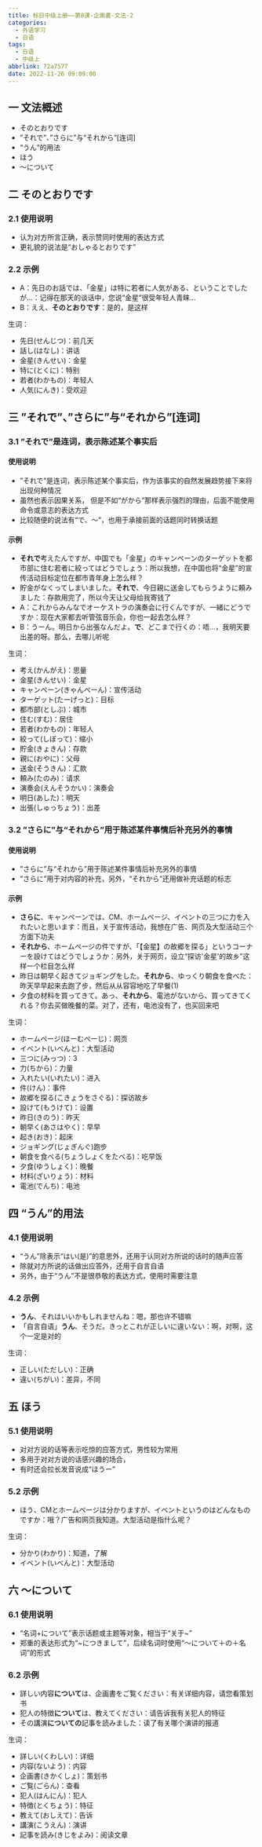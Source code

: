 ```yaml
---
title: 标日中级上册——第8课-企画書-文法-2
categories:
  - 外语学习
  - 日语
tags:
  - 日语
  - 中级上
abbrlink: 72a7577
date: 2022-11-26 09:09:00
---
```

## 一 文法概述

* そのとおりです
* ”それで”、”さらに”与“それから”[连词]
* “うん”的用法
* ほう
* ～について

<!--more-->

## 二  そのとおりです

### 2.1 使用说明

* 认为对方所言正确，表示赞同时使用的表达方式
* 更礼貌的说法是“おしゃるとおりです”

### 2.2 示例

* A：先日のお話では、「金星」は特に若者に人気がある、ということでしたが…：记得在那天的谈话中，您说“金星”很受年轻人青睐...
* B：ええ、**そのとおりです**：是的，是这样

生词：

* 先日(せんじつ)：前几天
* 話し(はなし)：讲话
* 金星(きんせい)：金星
* 特に(とくに)：特别
* 若者(わかもの)：年轻人
* 人気(にんき)：受欢迎

## 三 ”それで”、”さらに”与“それから”[连词]

### 3.1 ”それで”是连词，表示陈述某个事实后

#### 使用说明

* ”それで”是连词，表示陈述某个事实后，作为该事实的自然发展趋势接下来将出现何种情况
* 虽然也表示因果关系， 但是不如“がから”那样表示强烈的理由，后面不能使用命令或意志的表达方式
* 比较随便的说法有“で、～”，也用于承接前面的话题同时转换话题

#### 示例

* **それで**考えたんですが、中国でも「金星」のキャンペーンのターゲットを都市部に住む若者に絞ってはどうでしょう：所以我想，在中国也将“金星”的宣传活动目标定位在都市青年身上怎么样？
* 貯金がなくってしまいました。**それで**、今日親に送金してもらうように頼みました：存款用完了，所以今天让父母给我寄钱了
* A：これからみんなでオーケストラの演奏会に行くんですが、一緒にどうですか：现在大家都去听管弦音乐会，你也一起去怎么样？
* B：うーん。明日から出張なんだよ。**で**、どこまで行くの：唔...，我明天要出差的呀。那么，去哪儿听呢

生词：

* 考え(かんがえ)：思量
* 金星(きんせい)：金星
* キャンペーン(きゃんぺーん)：宣传活动
* ターゲット(たーげっと)：目标
* 都市部(としぶ)：城市
* 住む(すむ)：居住
* 若者(わかもの)：年轻人
* 絞って(しぼって)：缩小
* 貯金(きょきん)：存款
* 親に(おやに)：父母
* 送金(そうきん)：汇款
* 頼み(たのみ)：请求
* 演奏会(えんそうかい)：演奏会
* 明日(あした)：明天
* 出張(しゅっちょう)：出差

### 3.2 ”さらに”与“それから”用于陈述某件事情后补充另外的事情

#### 使用说明

* ”さらに”与“それから”用于陈述某件事情后补充另外的事情
* ”さらに”用于对内容的补充，另外，“それから”还用做补充话题的标志

#### 示例

* **さらに**、キャンペーンでは、CM、ホームページ、イベントの三つに力を入れたいと思います：而且，关于宣传活动，我想在广告、网页及大型活动三个方面下功夫
* **それから**、ホームページの件ですが、「【金星】の故郷を探る」というコーナーを設けてはどうでしょうか：另外，关于网页，设立“探访'金星'的故乡”这样一个栏目怎么样
* 昨日は朝早く起きてジョギングをした。**それから**、ゆっくり朝食を食べた：昨天早早起来去跑了步，然后从从容容地吃了早餐(1)
* 夕食の材料を買ってきて。あっ、**それから**、電池がないから、買ってきてくれる？你去买做晚餐的菜。对了，还有，电池没有了，也买回来吧

生词：

* ホームページ(ほーむぺーじ)：网页
* イベント(いべんと)：大型活动
* 三つに(みっつ)：3
* 力(ちから)：力量
* 入れたい(いれたい)：进入
* 件(けん)：事件
* 故郷を探る(こきょうをさぐる)：探访故乡
* 設けて(もうけて)：设置
* 昨日(きのう)：昨天
* 朝早く(あさはやく)：早早
* 起き(おき)：起床
* ジョギング(じょぎんぐ)跑步
* 朝食を食べる(ちょうしょくをたべる)：吃早饭
* 夕食(ゆうしょく)：晚餐
* 材料(ざいりょう)：材料
* 電池(でんち)：电池

## 四 “うん”的用法

### 4.1 使用说明

* “うん”除表示“はい(是)”的意思外，还用于认同对方所说的话时的随声应答
* 除就对方所说的话做出应答外，还用于自言自语
* 另外，由于“うん”不是很恭敬的表达方式，使用时需要注意

### 4.2 示例

* **うん**、それはいいかもしれませんね：嗯，那也许不错嘛
* 「自言自语」**うん**、そうだ。きっとこれが正しいに違いない：啊，对啊，这个一定是对的

生词：

* 正しい(ただしい)：正确
* 違い(ちがい)：差异，不同

## 五 ほう

### 5.1 使用说明

* 对对方说的话等表示吃惊的应答方式，男性较为常用
* 多用于对对方说的话感兴趣的场合，
* 有时还会拉长发音说成“ほうー”

### 5.2 示例

* ほう、CMとホームページは分かりますが、イベントというのはどんなものですか：哦？广告和网页我知道。大型活动是指什么呢？

生词：

* 分かり(わかり)：知道，了解
* イベント(いべんと)：大型活动

## 六 ～について

### 6.1 使用说明

* “名词+について”表示话题或主题等对象，相当于“关于~”
* 郑重的表达形式为“~につきまして”，后续名词时使用“～について＋の＋名词”的形式

### 6.2 示例

* 詳しい内容**について**は、企画書をご覧ください：有关详细内容，请您看策划书
* 犯人の特徴**について**は、教えてください：请告诉我有关犯人的特征
* その講演**についての**記事を読みました：读了有关哪个演讲的报道

生词：

* 詳しい(くわしい)：详细
* 内容(ないよう)：内容
* 企画書(きかくしょ)：策划书
* ご覧(ごらん)：查看
* 犯人(はんにん)：犯人
* 特徴(とくちょう)：特征
* 教えて(おしえて)：告诉
* 講演(こうえん)：演讲
* 記事を読み(きじをよみ)：阅读文章

